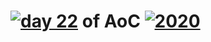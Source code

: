 # [![day 22](22)](https://adventofcode.com/day/22) of AoC [![2020](2020)](https://adventofcode.com/2020)
